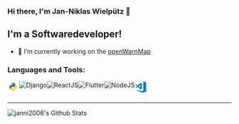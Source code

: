 ### Hi there, I'm Jan-Niklas Wielpütz 👋

## I'm a Softwaredeveloper!
- 🔭 I’m currently working on the [openWarnMap](https://github.com/Janni2006/openWarnMap)

### Languages and Tools:

<img align="left" alt="Python" height="26px" src="https://raw.githubusercontent.com/github/explore/80688e429a7d4ef2fca1e82350fe8e3517d3494d/topics/python/python.png" /><img align="left" alt="Django" height="26px" src="https://upload.wikimedia.org/wikipedia/commons/7/75/Django_logo.svg" />
<img align="left" alt="ReactJS" height="26px" src="https://upload.wikimedia.org/wikipedia/commons/a/a7/React-icon.svg" />
<img align="left" alt="Flutter" height="26px" src="https://flutter.dev/assets/flutter-lockup-1caf6476beed76adec3c477586da54de6b552b2f42108ec5bc68dc63bae2df75.png" />
<img align="left" alt="NodeJS" height="26px" src="https://upload.wikimedia.org/wikipedia/commons/d/d9/Node.js_logo.svg" />
<img align="left" alt="Visual Studio Code" height="26px" src="https://raw.githubusercontent.com/github/explore/80688e429a7d4ef2fca1e82350fe8e3517d3494d/topics/visual-studio-code/visual-studio-code.png" />

<br />
<br />

---

<img align="left" alt="janni2006's Github Stats" src="https://github-readme-stats.vercel.app/api?username=janni2006&show_icons=true&hide_border=true" />
